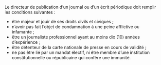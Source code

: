 Le directeur de publication d’un journal ou d’un écrit périodique doit remplir les conditions suivantes :
- être majeur et jouir de ses droits civils et civiques ;
- n’avoir pas fait l’objet de condamnation à une peine afflictive ou infamante ;
- être un journaliste professionnel ayant au moins dix (10) années d’expérience ;
- être détenteur de la carte nationale de presse en cours de validité ;
- ne pas être lié par un mandat électif, ni être membre d’une institution constitutionnelle ou républicaine qui confère une immunité.